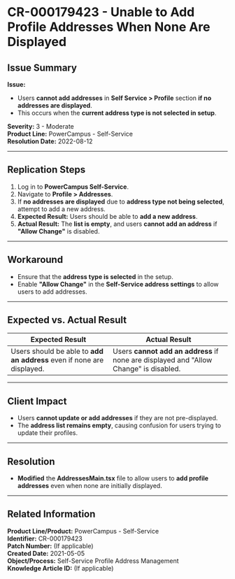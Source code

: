 # CR-000179423 - Unable to Add Profile Addresses When None Are Displayed  

## **Issue Summary**  
**Issue:**  
- Users **cannot add addresses** in **Self Service > Profile** section **if no addresses are displayed**.  
- This occurs when the **current address type is not selected in setup**.  

**Severity:** 3 - Moderate  
**Product Line:** PowerCampus - Self-Service  
**Resolution Date:** 2022-08-12  

---

## **Replication Steps**  
1. Log in to **PowerCampus Self-Service**.  
2. Navigate to **Profile > Addresses**.  
3. If **no addresses are displayed** due to **address type not being selected**, attempt to add a new address.  
4. **Expected Result:** Users should be able to **add a new address**.  
5. **Actual Result:** The **list is empty**, and users **cannot add an address** if **"Allow Change"** is disabled.  

---

## **Workaround**  
- Ensure that the **address type is selected** in the setup.  
- Enable **"Allow Change"** in the **Self-Service address settings** to allow users to add addresses.  

---

## **Expected vs. Actual Result**  
| **Expected Result** | **Actual Result** |
|---------------------|------------------|
| Users should be able to **add an address** even if none are displayed. | Users **cannot add an address** if none are displayed and "Allow Change" is disabled. |

---

## **Client Impact**  
- Users **cannot update or add addresses** if they are not pre-displayed.  
- The **address list remains empty**, causing confusion for users trying to update their profiles.  

---

## **Resolution**  
- **Modified** the **AddressesMain.tsx** file to allow users to **add profile addresses** even when none are initially displayed.  

---

## **Related Information**  
**Product Line/Product:** PowerCampus - Self-Service  
**Identifier:** CR-000179423  
**Patch Number:** (If applicable)  
**Created Date:** 2021-05-05  
**Object/Process:** Self-Service Profile Address Management  
**Knowledge Article ID:** (If applicable)  
